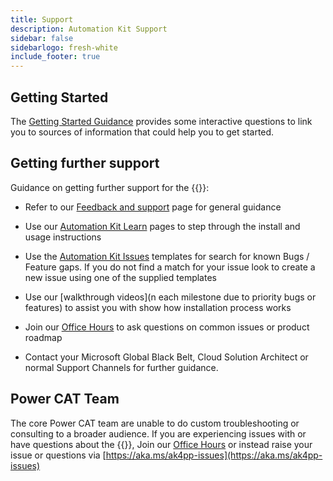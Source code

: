 ```yaml
---
title: Support
description: Automation Kit Support
sidebar: false
sidebarlogo: fresh-white
include_footer: true
---
```

## Getting Started

The [Getting Started Guidance](/en-gb/get-started) provides some interactive questions to link you to sources of information that could help you to get started.

## Getting further support

Guidance on getting further support for the {{<product-name>}}:

- Refer to our [Feedback and support](https://learn.microsoft.com/power-automate/guidance/automation-kit/feedback-support) page for general guidance

- Use our [Automation Kit Learn](https://aka.ms/automation-kit-learn) pages to step through the install and usage instructions

- Use the [Automation Kit Issues](https://aka.ms/ak4pp-issues) templates for search for known Bugs / Feature gaps. If you do not find a match for your issue look to create a new issue using one of the supplied templates

- Use our [walkthrough videos](n each milestone due to priority bugs or features) to assist you with show how installation process works

- Join our [Office Hours](/en-gb/office-hours) to ask questions on common issues or product roadmap

- Contact your Microsoft Global Black Belt, Cloud Solution Architect or normal Support Channels for further guidance.

## Power CAT Team

The core Power CAT team are unable to do custom troubleshooting or consulting to a broader audience. If you are experiencing issues with or have questions about the {{<product-name>}}, Join our [Office Hours](/en-gb/office-hours) or instead raise your issue or questions via [https://aka.ms/ak4pp-issues](https://aka.ms/ak4pp-issues)
